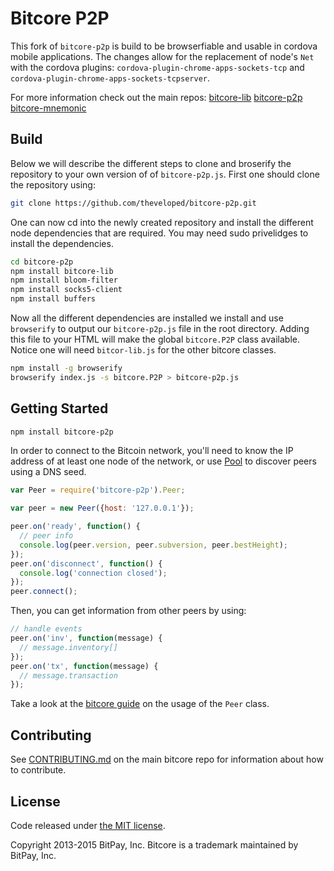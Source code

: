 Bitcore P2P
=======

This fork of `bitcore-p2p` is build to be browserfiable and usable in cordova mobile applications. The changes allow for the replacement of node's `Net` with the cordova plugins: `cordova-plugin-chrome-apps-sockets-tcp` and `cordova-plugin-chrome-apps-sockets-tcpserver`.

For more information check out the main repos:
[bitcore-lib](https://github.com/bitpay/bitcore-lib)
[bitcore-p2p](https://github.com/bitpay/bitcore-p2p)
[bitcore-mnemonic](https://github.com/bitpay/bitcore-mnemonic)

## Build
Below we will describe the different steps to clone and broserify the repository to your own version of of `bitcore-p2p.js`. First one should clone the repository using:

```sh
git clone https://github.com/theveloped/bitcore-p2p.git
```

One can now cd into the newly created repository and install the different node dependencies that are required. You may need sudo privelidges to install the dependencies.

```sh
cd bitcore-p2p
npm install bitcore-lib
npm install bloom-filter
npm install socks5-client
npm install buffers
```
Now all the different dependencies are installed we install and use `browserify` to output our `bitcore-p2p.js` file in the root directory. Adding this file to your HTML will make the global `bitcore.P2P` class available. Notice one will need `bitcor-lib.js` for the other bitcore classes.

```sh
npm install -g browserify
browserify index.js -s bitcore.P2P > bitcore-p2p.js
```

## Getting Started

```sh
npm install bitcore-p2p
```
In order to connect to the Bitcoin network, you'll need to know the IP address of at least one node of the network, or use [Pool](/docs/pool.md) to discover peers using a DNS seed.

```javascript
var Peer = require('bitcore-p2p').Peer;

var peer = new Peer({host: '127.0.0.1'});

peer.on('ready', function() {
  // peer info
  console.log(peer.version, peer.subversion, peer.bestHeight);
});
peer.on('disconnect', function() {
  console.log('connection closed');
});
peer.connect();
```

Then, you can get information from other peers by using:

```javascript
// handle events
peer.on('inv', function(message) {
  // message.inventory[]
});
peer.on('tx', function(message) {
  // message.transaction
});
```

Take a look at the [bitcore guide](http://bitcore.io/guide/peer.html) on the usage of the `Peer` class.

## Contributing

See [CONTRIBUTING.md](https://github.com/bitpay/bitcore/blob/master/CONTRIBUTING.md) on the main bitcore repo for information about how to contribute.

## License

Code released under [the MIT license](https://github.com/bitpay/bitcore/blob/master/LICENSE).

Copyright 2013-2015 BitPay, Inc. Bitcore is a trademark maintained by BitPay, Inc.

